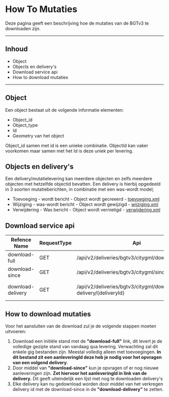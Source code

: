 # How To Mutaties

Deze pagina geeft een beschrijving hoe de mutaties van de BGTv3 te downloaden zijn.

---

## Inhoud

- Object
- Objects en delivery's
- Download service api
- How to download mutaties

---

## Object
Een object bestaat uit de volgende informatie elementen:
- Object_id
- Object_type
- Id
- Geometry van het object

Object_id samen met id is een unieke combinatie. ObjectId kan vaker voorkomen maar samen met het Id is deze uniek per levering.

## Objects en delivery's
Een delivery/mutatielevering kan meerdere objecten en zelfs meerdere objecten met hetzelfde objectid bevatten. 
Een delivery is hierbij opgedeeld in 3 soorten mutatieberichten, in combinatie met een was-wordt model;
- Toevoeging - wordt bericht - Object wordt gecreeerd - [toevoeging.xml](../master/voorbeeldbericht/toevoeging.xml)
- Wijziging - was-wordt bericht - Object wordt gewijzigd - [wijziging.xml](../master/voorbeeldbericht/wijziging.xml)
- Verwijdering - Was bericht -  Object wordt vernietigd - [verwijdering.xml](../master/voorbeeldbericht/verwijdering.xml)

## Download service api

| Refence Name      | RequestType | Api                                                             | Omschrijving                 |
| ----------------- | ----------- | --------------------------------------------------------------- | ---------------------------- |
| download-full     | GET         | /api/v2/deliveries/bgtv3/citygml/download-full                  | Download de initiële stand   |
| download-since    | GET         | /api/v2/deliveries/bgtv3/citygml/since/{deliveryId}             | Download de delivery ids     |
| download-delivery | GET         | /api/v2/deliveries/bgtv3/citygml/download-delivery/{deliveryId} | Download de delivery with id |


## How to download mutaties

Voor het aansluiten van de download zul je de volgende stappen moeten uitvoeren:
1. Download een initiële stand met de **"download-full"** link, dit levert je de volledige gezipte stand van vandaag qua levering. 
Verwachting zal dit enkele gig bestanden zijn. Meestal volledig alleen met toevoegingen. **In dit bestand zit een aanleveringId deze heb je nodig voor het opvragen van een volgend delivery**.
2. Door middel van **"download-since"** kun je opvragen of er nog nieuwe aanleveringen zijn. **Zet hiervoor het aanleveringId in link van de delivery.** 
Dit geeft uiteindelijk een lijst met nog te downloaden delivery's
3. Elke delivery kan nu gedownload worden door middel van het verkregen delivery id met de download-since in de **"download-delivery"** te zetten. 

